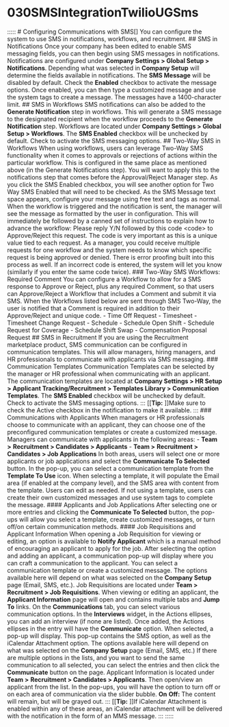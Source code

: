 # 030SMSIntegrationTwilioUGSms

::::: # Configuring Communications with SMS\[] You can configure the system to use SMS in notifications, workflows, and recruitment. ## SMS in Notifications Once your company has been edited to enable SMS messaging fields, you can then begin using SMS messages in notifications. Notifications are configured under **Company Settings > Global Setup > Notifications**. Depending what was selected in **Company Setup** will determine the fields available in notifications. The **SMS Message** will be disabled by default. Check the **Enabled** checkbox to activate the message options. Once enabled, you can then type a customized message and use the system tags to create a message. The messages have a 1400-character limit.   ## SMS in Workflows SMS notifications can also be added to the **Generate Notification** step in workflows. This will generate a SMS message to the designated recipient when the workflow proceeds to the **Generate Notification** step. Workflows are located under **Company Settings > Global Setup > Workflows**. The **SMS Enabled** checkbox will be unchecked by default. Check to activate the SMS messaging options.  ## Two-Way SMS in Workflows When using workflows, users can leverage Two-Way SMS functionality when it comes to approvals or rejections of actions within the particular workflow. This is configured in the same place as mentioned above (in the Generate Notifications step). You will want to apply this to the notifications step that comes before the Approval/Reject Manager step.  As you click the SMS Enabled checkbox, you will see another option for Two Way SMS Enabled that will need to be checked.  As the SMS Message text space appears, configure your message using free text and tags as normal.  When the workflow is triggered and the notification is sent, the manager will see the message as formatted by the user in configuration. This will immediately be followed by a canned set of instructions to explain how to advance the workflow: Please reply Y/N followed by this code \<code> to Approve/Reject this request. The code is very important as this is a unique value tied to each request. As a manager, you could receive multiple requests for one workflow and the system needs to know which specific request is being approved or denied.  There is error proofing built into this process as well. If an incorrect code is entered, the system will let you know (similarly if you enter the same code twice). ### Two-Way SMS Workflows: Required Comment You can configure a Workflow to allow for a SMS response to Approve or Reject, plus any required Comment, so that users can Approve/Reject a Workflow that includes a Comment and submit it via SMS. When the Workflows listed below are sent through SMS Two-Way, the user is notified that a Comment is required in addition to their Approve/Reject and unique code. - Time Off Request - Timesheet - Timesheet Change Request - Schedule - Schedule Open Shift - Schedule Request for Coverage - Schedule Shift Swap - Compensation Proposal Request ## SMS in Recruitment If you are using the Recruitment marketplace product, SMS communication can be configured in communication templates. This will allow managers, hiring managers, and HR professionals to communicate with applicants via SMS messaging. ### Communication Templates Communication Templates can be selected by the manager or HR professional when communicating with an applicant. The communication templates are located at **Company Settings > HR Setup > Applicant Tracking/Recruitment > Templates Library > Communication Templates**. The **SMS Enabled** checkbox will be unchecked by default. Check to activate the SMS messaging options. ::: \[\[**Tip:** ]]Make sure to check the Active checkbox in the notification to make it available. :::  ### Communications with Applicants When managers or HR professionals choose to communicate with an applicant, they can choose one of the preconfigured communication templates or create a customized message. Managers can communicate with applicants in the following areas: - **Team >** **Recruitment > Candidates > Applicants** - **Team >** **Recruitment > Candidates > Job Applications** In both areas, users will select one or more applicants or job applications and select the **Communicate To Selected** button. In the pop-up, you can select a communication template from the **Template To Use** icon. When selecting a template, it will populate the Email area (if enabled at the company level), and the SMS area with content from the template. Users can edit as needed. If not using a template, users can create their own customized messages and use system tags to complete the message. #### Applicants and Job Applications After selecting one or more entries and clicking the **Communicate To Selected** button, the pop-ups will allow you select a template, create customized messages, or turn off/on certain communication methods.   #### Job Requisitions and Applicant Information When opening a Job Requisition for viewing or editing, an option is available to **Notify Applicant** which is a manual method of encouraging an applicant to apply for the job. After selecting the option and adding an applicant, a communication pop-up will display where you can craft a communication to the applicant. You can select a communication template or create a customized message. The options available here will depend on what was selected on the **Company Setup** page (Email, SMS, etc.). Job Requisitions are located under **Team >** **Recruitment > Job Requisitions**.  When viewing or editing an applicant, the **Applicant Information** page will open and contains multiple tabs and **Jump To** links. On the **Communications** tab, you can select various communication options. In the **Interviews** widget, in the Actions ellipses, you can add an interview (if none are listed). Once added, the Actions ellipses in the entry will have the **Communicate** option. When selected, a pop-up will display. This pop-up contains the SMS option, as well as the iCalendar Attachment option. The options available here will depend on what was selected on the **Company Setup** page (Email, SMS, etc.) If there are multiple options in the lists, and you want to send the same communication to all selected, you can select the entries and then click the **Communicate** button on the page. Applicant Information is located under **Team >** **Recruitment > Candidates > Applicants**. Then open/view an applicant from the list.   In the pop-ups, you will have the option to turn off or on each area of communication via the slider bubble. **On**  **Off:** The content will remain, but will be grayed out.  ::: \[\[**Tip:** ]]If iCalendar Attachment is enabled within any of these areas, an iCalendar attachment will be delivered with the notification in the form of an MMS message. ::: :::::
